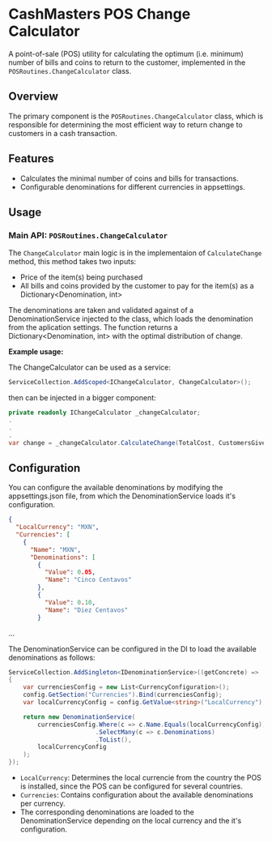 # CashMasters POS Change Calculator

A point-of-sale (POS) utility for calculating the optimum (i.e. minimum) number of bills and coins to return to the customer, implemented in the `POSRoutines.ChangeCalculator` class.

## Overview

The primary component is the `POSRoutines.ChangeCalculator` class, which is responsible for determining the most efficient way to return change to customers in a cash transaction.

## Features

- Calculates the minimal number of coins and bills for transactions.
- Configurable denominations for different currencies in appsettings.

## Usage

### Main API: `POSRoutines.ChangeCalculator`

The `ChangeCalculator` main logic is in the implementaion of `CalculateChange` method, this method takes two inputs:

- Price of the item(s) being purchased
- All bills and coins provided by the customer to pay for the item(s) as a Dictionary<Denomination, int>

The denominations are taken and validated against of a DenominationService injected to the class, which loads the denomination from the aplication settings. 
The function returns a Dictionary<Denomination, int> with the optimal distribution of change.

**Example usage:**

The ChangeCalculator can be used as a service:
```csharp
ServiceCollection.AddScoped<IChangeCalculator, ChangeCalculator>();
```

then can be injected in a bigger component:
```csharp
private readonly IChangeCalculator _changeCalculator;
.
.
.
var change = _changeCalculator.CalculateChange(TotalCost, CustomersGivenMoney);
```

## Configuration

You can configure the available denominations by modifying the appsettings.json file, from which the DenominationService loads it's configuration.

```json
{
  "LocalCurrency": "MXN",
  "Currencies": [
    {
      "Name": "MXN",
      "Denominations": [
        {
          "Value": 0.05,
          "Name": "Cinco Centavos"
        },
        {
          "Value": 0.10,
          "Name": "Diez Centavos"
        }
```
...

The DenominationService can be configured in the DI to load the available denominations as follows:

```csharp
ServiceCollection.AddSingleton<IDenominationService>((getConcrete) =>
{
    var currenciesConfig = new List<CurrencyConfiguration>();
    config.GetSection("Currencies").Bind(currenciesConfig);
    var localCurrencyConfig = config.GetValue<string>("LocalCurrency");

    return new DenominationService(
        currenciesConfig.Where(c => c.Name.Equals(localCurrencyConfig))
                        .SelectMany(c => c.Denominations)
                        .ToList(),
        localCurrencyConfig
    );
});
```
- `LocalCurrency`: Determines the local currencie from the country the POS is installed, since the POS can be configured for several countries.
- `Currencies`: Contains configuration about the available denominations per currency.
- The corresponding denominations are loaded to the DenominationService depending on the local currency and the it's configuration.
